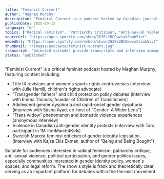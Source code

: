 ```yaml
---
title: "Feminist Current"
author: "Meghan Murphy"
description: "Feminist Current is a podcast hosted by Canadian journalist Meghan Murphy, focusing on controversial issues within the feminist movement, particularly debates around gender identity, women's spaces, and legal policy. The show approaches from a critical feminist stance, emphasizing women's rights based on biological sex, covering content including Title IX revisions, transgender policy, domestic violence, pornography criticism, and internal left-wing controversies. With a frank and clear-positioned style, it represents an important voice in gender politics debates. Spotify rating of 4.5 (217 reviews), with broad influence among critical feminist podcasts."
publishDate: 2025-09-12
language: "en"
topics: ["Radical Feminism", "Patriarchy Critique", "Anti-Sexual Violence", "Political Participation", "Gender Politics"]
sourceUrl: "https://open.spotify.com/show/2G3Bs2BCGwvsaXJwak5ivf"
embedUrl: "https://open.spotify.com/embed/show/2G3Bs2BCGwvsaXJwak5ivf"
thumbnail: "/images/podcasts/feminist-current.jpg"
transcript: "Selected episodes provide transcripts and interview summaries, see feministcurrent.com or Substack"
status: "published"
---
```


"Feminist Current" is a critical feminist podcast hosted by Meghan Murphy, featuring content including:

- Title IX revisions and women's sports rights controversies (interview with Julie Hamill, children's rights advocate)
- "Transgender fathers" and child protection policy debates (interview with Emma Thomas, founder of Children of Transitioners)
- Adolescent gender dysphoria and rapid-onset gender dysphoria (interview with Sasha Ayad, co-host of "Gender: A Wider Lens")
- "Trans widow" phenomenon and domestic violence experiences (anonymous interview)
- Violence in Canadian anti-gender identity protests (interview with Tara, participant in 1MillionMarch4Kids)
- Swedish Marxist feminist criticism of gender identity legislation (interview with Kajsa Ekis Ekman, author of "Being and Being Bought")

Suitable for audiences interested in radical feminism, patriarchy critique, anti-sexual violence, political participation, and gender politics issues, especially communities interested in gender identity policy, women's spaces, and legal reform. The show's style is frank and theoretically clear, serving as an important platform for debates within the feminist movement.